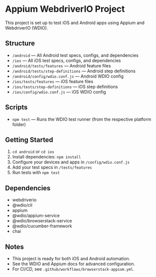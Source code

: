 # Appium WebdriverIO Project

This project is set up to test iOS and Android apps using Appium and WebdriverIO (WDIO).

## Structure
- `/android` — All Android test specs, configs, and dependencies
- `/ios` — All iOS test specs, configs, and dependencies
- `/android/tests/features` — Android feature files
- `/android/tests/step-definitions` — Android step definitions
- `/android/config/wdio.conf.js` — Android WDIO config
- `/ios/tests/features` — iOS feature files
- `/ios/tests/step-definitions` — iOS step definitions
- `/ios/config/wdio.conf.js` — iOS WDIO config

## Scripts
- `npm test` — Runs the WDIO test runner (from the respective platform folder)

## Getting Started
1. `cd android` or `cd ios`
2. Install dependencies: `npm install`
3. Configure your devices and apps in `/config/wdio.conf.js`
4. Add your test specs in `/tests/features`
5. Run tests with `npm test`

## Dependencies
- webdriverio
- @wdio/cli
- appium
- @wdio/appium-service
- @wdio/browserstack-service
- @wdio/cucumber-framework
- chai

## Notes
- This project is ready for both iOS and Android automation.
- See the WDIO and Appium docs for advanced configuration.
- For CI/CD, see `.github/workflows/browserstack-appium.yml`.
